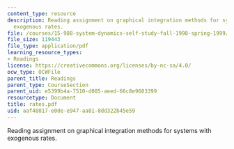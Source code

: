 ```yaml
---
content_type: resource
description: Reading assignment on graphical integration methods for systems with
  exogenous rates.
file: /courses/15-988-system-dynamics-self-study-fall-1998-spring-1999/aaf48817e0dee947aa818dd322b45e59_rates.pdf
file_size: 119443
file_type: application/pdf
learning_resource_types:
- Readings
license: https://creativecommons.org/licenses/by-nc-sa/4.0/
ocw_type: OCWFile
parent_title: Readings
parent_type: CourseSection
parent_uid: e5399b4a-7510-d085-aeed-66c8e9603399
resourcetype: Document
title: rates.pdf
uid: aaf48817-e0de-e947-aa81-8dd322b45e59
---
```

Reading assignment on graphical integration methods for systems with exogenous rates.